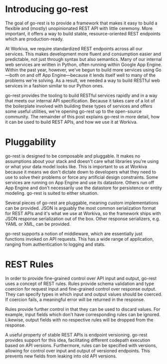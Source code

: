 # Introducing go-rest

The goal of go-rest is to provide a framework that makes it easy to build a flexible and (mostly) unopinionated REST API with little ceremony. More important, it offers a way to build stable, resource-oriented REST endpoints which are production-ready.

At Workiva, we require standardized REST endpoints across all our services. This makes development more fluent and consumption easier and predictable, not just through syntax but also semantics. Many of our internal web services are written in Python, often running within Google App Engine. Within the past year, however, we've begun to build more services using Go—both on and off App Engine—because it lends itself well to many of the problems we're solving. As a result, we needed a way to build RESTful web services in a fashion similar to our Python ones.

go-rest provides the tooling to build RESTful services rapidly and in a way that meets our internal API specification. Because it takes care of a lot of the boilerplate involved with building these types of services and offers some useful utilities, we're opening go-rest up to the open-source community. The remainder of this post explains go-rest in more detail, how it can be used to build REST APIs, and how we use it at Workiva.

# Pluggability 

go-rest is designed to be composable and pluggable. It makes no assumptions about your stack and doesn't care what libraries you're using or what your data model looks like. This is important to us at Workiva because it means we don't dictate down to developers what they need to use to solve their problems or force any artificial design constraints. Some services are running on App Engine and use its datastore. Others run off App Engine and don't necessarily use the datastore for persistence or entity modeling. go-rest is suited to either situation.

Several pieces of go-rest are pluggable, meaning custom implementations can be provided. JSON is arguably the most common serialization format for REST APIs and it's what we use at Workiva, so the framework ships with JSON response serialization out of the box. Other response serializers, e.g. YAML or XML, can be provided.

go-rest supports a notion of middleware, which are essentially just functions invoked on API requests. This has a wide range of application, ranging from authentication to logging and stats.

# REST Rules

In order to provide fine-grained control over API input and output, go-rest uses a concept of REST rules. Rules provide schema validation and type coercion for request input and fine-grained control over response output. They can specify types in which input and output values should be coerced. If coercion fails, a meaningful error will be returned in the response.

Rules provide further control in that they can be used to discard values. For example, input fields which don't have corresponding rules can be ignored. Likewise, output fields with no respective rules will be dropped from the response.

A useful property of stable REST APIs is endpoint versioning. go-rest provides support for this idea, facilitating different codepath execution based on API versions. Furthermore, rules can be specified with versions, allowing for control over input and output of versioned endpoints. This prevents new fields from leaking into old API versions.

